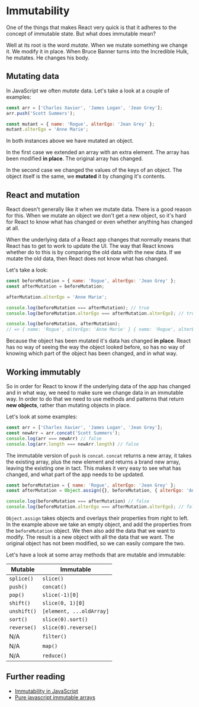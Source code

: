 # Immutability

One of the things that makes React very quick is that it adheres to the concept of immutable state. But what does immutable mean?

Well at its root is the word _mutate_. When we mutate something we change it. We modify it in place. When Bruce Banner turns into the Incredible Hulk, he mutates. He changes his body.

## Mutating data

In JavaScript we often _mutate_ data. Let's take a look at a couple of examples:

```js
const arr = ['Charles Xavier', 'James Logan', 'Jean Grey'];
arr.push('Scott Summers');

const mutant = { name: 'Rogue', alterEgo: 'Jean Grey' };
mutant.alterEgo = 'Anne Marie';
```

In both instances above we have mutated an object.

In the first case we extended an array with an extra element. The array has been modified **in place**. The original array has changed.

In the second case we changed the values of the keys of an object. The object itself is the same, we **mutated** it by changing it's contents.

## React and mutation

React doesn't generally like it when we mutate data. There is a good reason for this. When we mutate an object we don't get a new object, so it's hard for React to know what has changed or even whether anything has changed at all.

When the underlying data of a React app changes that normally means that React has to get to work to update the UI. The way that React knows whether do to this is by comparing the old data with the new data. If we mutate the old data, then React does not know what has changed.

Let's take a look:

```js
const beforeMutation = { name: 'Rogue', alterEgo: 'Jean Grey' };
const afterMutation = beforeMutation;

afterMutation.alterEgo = 'Anne Marie';

console.log(beforeMutation === afterMutation); // true
console.log(beforeMutation.alterEgo === afterMutation.alterEgo); // true

console.log(beforeMutation, afterMutation);
// => { name: 'Rogue', alterEgo: 'Anne Marie' } { name: 'Rogue', alterEgo: 'Anne Marie' }
```

Because the object has been mutated it's data has changed **in place**. React has no way of seeing the way the object looked before, so has no way of knowing which part of the object has been changed, and in what way.

## Working immutably

So in order for React to know if the underlying data of the app has changed and in what way, we need to make sure we change data in an immutable way. In order to do that we need to use methods and patterns that return **new objects**, rather than mutating objects in place.

Let's look at some examples:

```js
const arr = ['Charles Xavier', 'James Logan', 'Jean Grey'];
const newArr = arr.concat('Scott Summers');
console.log(arr === newArr) // false
console.log(arr.length === newArr.length) // false
```

The immutable version of `push` is `concat`. `concat` returns a new array, it takes the existing array, plus the new element and returns a brand new array, leaving the existing one in tact. This makes it very easy to see what has changed, and what part of the app needs to be updated.

```js
const beforeMutation = { name: 'Rogue', alterEgo: 'Jean Grey' };
const afterMutation = Object.assign({}, beforeMutation, { alterEgo: 'Anne Marie' });

console.log(beforeMutation === afterMutation) // false
console.log(beforeMutation.alterEgo === afterMutation.alterEgo); // false
```

`Object.assign` takes objects and overlays their properties from right to left. In the example above we take an empty object, and add the properties from the `beforeMutation` object. We then also add the data that we want to modify. The result is a new object with all the data that we want. The original object has not been modified, so we can easily compare the two.

Let's have a look at some array methods that are mutable and immutable:

| Mutable | Immutable |
|---------|-----------|
| `splice()` | `slice()` |
| `push()` | `concat()` |
| `pop()` | `slice(-1)[0]` |
| `shift()` | `slice(0, 1)[0]` |
| `unshift()` | `[element, ...oldArray]` |
| `sort()` | `slice(0).sort()` |
| `reverse()` | `slice(0).reverse()` |
| N/A | `filter()` |
| N/A | `map()` |
| N/A | `reduce()` |

## Further reading

* [Immutability in JavaScript](https://www.sitepoint.com/immutability-javascript/)
* [Pure javascript immutable arrays](https://vincent.billey.me/pure-javascript-immutable-array/)
